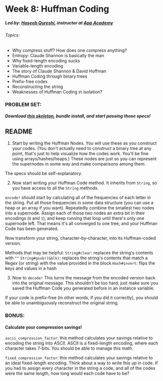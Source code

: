 # Week 8: Huffman Coding
##### Led by: [Haseeb Qureshi](https://github.com/Haseeb-Qureshi/), instructor at [App Academy](http://appacademy.io)

###### Topics:
* Why compress stuff? How does one compress anything?
* Entropy: Claude Shannon is basically the man
* Why fixed-length encoding sucks
* Variable-length encoding
* The story of Claude Shannon & David Huffman
* Huffman Coding through binary trees
* Prefix-free codes
* Reconstructing the string
* Weaknesses of Huffman Coding in isolation?

### PROBLEM SET:

##### Download [this skeleton](lib/week8_huffman_coding/skeleton.zip), bundle install, and start passing those specs!

## README

1. Start by writing the Huffman Nodes. You will use these as you construct your codes. (You don't actually need to construct a binary tree at any point, that's just to help visualize how the codes work. You'll be fine using arrays/hashes/heaps.) These nodes are just so you can represent the supernodes in some way and make comparisons among them.

  The specs should be self-explanatory.

2. Now start writing your Huffman Code method. It inherits from `String`, so you have access to all the `String` methods.

  `encode!` should start by calculating all of the frequencies of each letter in the string. Put all those frequencies in some data structure (you can use a heap or an array if you want). Repeatedly combine the smallest two nodes into a supernode. Assign each of those two nodes an extra bit in their encodings (`0` and `1`), and keep running that loop until there's only one supernode left. That means it's all converged to one tree, and your Huffman Code has been generated.

  Now transform your string, character-by-character, into its Huffman-coded version.

  Methods that may be helpful:
  `String#clear`: replaces the string's contents with `""`
  `String#gsub!(&blk)`: replaces the string's contents that match a Regex (or string) with the value provided in the block
  `Hash#invert`: flips the keys and values in a hash

3. Now to `decode!` This turns the message from the encoded version back into the original message. This shouldn't be too hard; just make sure you saved the Huffman Code you generated before in an instance variable.

  If your code is prefix-free (in other words, if you did it correctly), you should be able to unambiguously reconstruct the original string.


### BONUS:
#### Calculate your compression savings!

`ascii_compression_factor`: this method calculates your savings relative to encoding the string into ASCII. ASCII is a fixed-length encoding, where each character takes 7-bits. You should be able to manage this math.

`fixed_compression_factor`: this method calculates your savings relative to an ideal fixed-length encoding. Think about a way to write this up in code. If you had to assign every character in the string a code, and all of the codes were the same length, how long would each code have to be?
